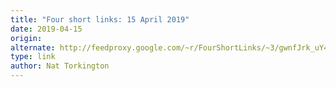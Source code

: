 ```yaml
---
title: "Four short links: 15 April 2019"
date: 2019-04-15
origin: 
alternate: http://feedproxy.google.com/~r/FourShortLinks/~3/gwnfJrk_uY4/four-short-links-15-april-2019
type: link
author: Nat Torkington
---
```


